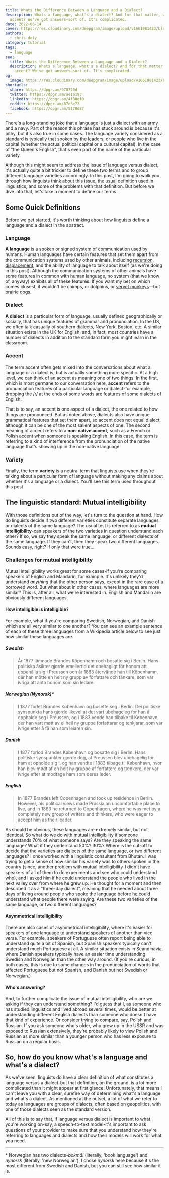 ```yaml
---
title: Whats the Difference Between a Language and a Dialect?
description: Whats a language, what's a dialect? And for that matter, what's an
  accent? We've got answers—sort of. It's complicated.
date: 2022-06-14
cover: https://res.cloudinary.com/deepgram/image/upload/v1661981423/blog/difference-between-language-dialect/difference-between-Language-n-dialect-thumb-554x22.png
authors:
  - chris-doty
category: tutorial
tags:
  - language
seo:
  title: Whats the Difference Between a Language and a Dialect?
  description: Whats a language, what's a dialect? And for that matter, what's an
    accent? We've got answers—sort of. It's complicated.
og:
  image: https://res.cloudinary.com/deepgram/image/upload/v1661981423/blog/difference-between-language-dialect/difference-between-Language-n-dialect-thumb-554x22.png
shorturls:
  share: https://dpgr.am/678720d
  twitter: https://dpgr.am/ae1a193
  linkedin: https://dpgr.am/4f80ef0
  reddit: https://dpgr.am/87e6e72
  facebook: https://dpgr.am/5170d87
---
```

There's a long-standing joke that a language is just a dialect with an army and a navy. Part of the reason this phrase has stuck around is because it's pithy, but it's also true in some cases. The language variety considered as a standard is typically that spoken by the leaders, or people who live in the capital (whether the actual political capital or a cultural capital). In the case of "the Queen's English", that's even part of the name of the particular variety.

Although this might seem to address the issue of language versus dialect, it's actually quite a bit trickier to define these two terms and to group different language varieties accordingly. In this post, I'm going to walk you through how linguists think about this issue, the usual definition used in linguistics, and some of the problems with that definition. But before we dive into that, let's take a moment to define our terms.

## Some Quick Definitions

Before we get started, it's worth thinking about how linguists define a language and a dialect in the abstract.

### Language

**A language** is a spoken or signed system of communication used by humans. Human languages have certain features that set them apart from the communication systems used by other animals, including [recursion](https://en.wikipedia.org/wiki/Recursion#In_language), [displacement](https://en.wikipedia.org/wiki/Displacement_(linguistics)), and the ability of language to talk about itself (as we're doing in this post). Although the communication systems of other animals have some features in common with human language, no system (that we know of, anyway) exhibits all of these features. If you want my bet on which comes closest, it wouldn't be chimps, or dolphins, or [vervet monkeys](https://en.wikipedia.org/wiki/Vervet_monkey#Alarm_calls_and_offspring_recognition)—but [prairie dogs](https://blogs.scientificamerican.com/running-ponies/catch-the-wave-decoding-the-prairie-doge28099s-contagious-jump-yips/).

### Dialect

**A dialect** is a particular form of language, usually defined geographically or socially, that has unique features of grammar and pronunciation. In the US, we often talk casually of southern dialects, New York, Boston, etc. A similar situation exists in the UK for English, and, in fact, most countries have a number of dialects in addition to the standard form you might learn in the classroom.

### Accent

The term accent often gets mixed into the conversations about what a language or a dialect is, but is actually something more specific. At a high level, we can think of an accent as meaning one of two things. In the first, which is most germane to our conversation here, **accent** refers to the pronunciation features of a particular language or dialect-for example, dropping the /r/ at the ends of some words are features of some dialects of English.

That is to say, an accent is one aspect of a dialect, the one related to how things are pronounced. But as noted above, dialects also have unique grammatical features that set them apart, so accent does not equal dialect, although it can be one of the most salient aspects of one. The second meaning of accent refers to a **non-native accent,** such as a French or Polish accent when someone is speaking English. In this case, the term is referring to a kind of interference from the pronunciation of the native language that's showing up in the non-native language.

### Variety

Finally, the term **variety** is a neutral term that linguists use when they're talking about a particular form of language without making any claims about whether it's a language or a dialect. You'll see this term used throughout this post.

## The linguistic standard: Mutual intelligibility

With those definitions out of the way, let's turn to the question at hand. How do linguists decide if two different varieties constitute separate languages or dialects of the same language? The usual test is referred to as **mutual intelligibility**-can speakers of the two varieties in question understand each other? If so, we say they speak the same language, or different dialects of the same language. If they can't, then they speak two different languages. Sounds easy, right? If only that were true...

### Challenges for mutual intelligibility

Mutual intelligibility works great for some cases-if you're comparing speakers of English and Mandarin, for example. It's unlikely they'd understand *anything* that the other person says, except in the rare case of a borrowed word. But what about in other cases, where languages are more similar? This is, after all, what we're interested in. English and Mandarin are obviously different languages.

#### How intelligible is intelligible?

For example, what if you're comparing Swedish, Norwegian, and Danish which are all very similar to one another? You can see an example sentence of each of these three languages from a Wikipedia article below to see just how similar these languages are.

##### Swedish

> År 1877 lämnade Brandes Köpenhamn och bosatte sig i Berlin. Hans politiska åsikter gjorde emellertid det obehagligt för honom att uppehålla sig i Preussen och år 1883 återvände han till Köpenhamn, där han mötte en helt ny grupp av författare och tänkare, som var ivriga att anta honom som sin ledare.

##### Norwegian *(Nynorsk*)*

> I 1877 forlet Brandes København og busette seg i Berlin. Dei politiske synspunkta hans gjorde likevel at det vart ubehageleg for han å opphalde seg i Preussen, og i 1883 vende han tilbake til København, der han vart møtt av ei heil ny gruppe forfattarar og tenkjarar, som var ivrige etter å få han som leiaren sin.

##### Danish

> I 1877 forlod Brandes København og bosatte sig i Berlin. Hans politiske synspunkter gjorde dog, at Preussen blev ubehagelig for ham at opholde sig i, og han vendte i 1883 tilbage til København, hvor han blev mødt af en helt ny gruppe af forfattere og tænkere, der var ivrige efter at modtage ham som deres leder.

##### English

> In 1877 Brandes left Copenhagen and took up residence in Berlin. However, his political views made Prussia an uncomfortable place to live, and in 1883 he returned to Copenhagen, where he was met by a completely new group of writers and thinkers, who were eager to accept him as their leader.

As should be obvious, these languages are extremely similar, but not identical. So what do we do with mutual intelligibility if someone understands 70% of what someone says? Are they speaking the same language? What if they understand 50%? 30%? Where is the cut-off to decide that the varieties are dialects of the same language, or two different languages? I once worked with a linguistic consultant from Bhutan. I was trying to get a sense of how similar his variety was to others spoken in the country (since, another problem with mutual intelligibility-I didn't have speakers of all of them to do experiments and see who could understand who), and I asked him if he could understand the people who lived in the next valley over from where he grew up. He thought for a moment and then described it as a "three-day dialect", meaning that he needed about three days of living around people who spoke the language before he could understand what people there were saying. Are these two varieties of the same language, or two different languages?

<WhitepaperPromo whitepaper="latest"></WhitepaperPromo>

#### Asymmetrical intelligibility

There are also cases of asymmetrical intelligibility, where it's easier for speakers of one language to understand speakers of another than vice versa. For example, speakers of Portuguese often report being able to understand quite a bit of Spanish, but Spanish speakers typically can't understand much Portuguese at all. A similar situation exists in Scandinavia, where Danish speakers typically have an easier time understanding Swedish and Norwegian than the other way around. (If you're curious, in both cases, this is due to some changes in the pronunciation of words that affected Portuguese but not Spanish, and Danish but not Swedish or Norwegian.)

#### Who's answering?

And, to further complicate the issue of mutual intelligibility, who are we asking if they can understand something? I'd guess that I, as someone who has studied linguistics and lived abroad several times, would be better at understanding different English dialects than someone who doesn't have that kind of experience. Or consider trying to compare, say, Polish and Russian. If you ask someone who's older, who grew up in the USSR and was exposed to Russian extensively, they're probably likely to view Polish and Russian as more similar than a younger person who has less exposure to Russian on a regular basis.

## So, how do you know what's a language and what's a dialect?

As we've seen, linguists do have a clear definition of what constitutes a language versus a dialect-but that definition, on the ground, is a lot more complicated than it might appear at first glance. Unfortunately, that means I can't leave you with a clear, surefire way of determining what's a language and what's a dialect. As mentioned at the outset, a lot of what we refer to today as languages are groups of dialects, often based on geopolitics, with one of those dialects seen as the standard version.

All of this is to say that, if language versus dialect is important to what you're working on-say, a speech-to-text model-it's important to ask questions of your provider to make sure that you understand how they're referring to languages and dialects and how their models will work for what you need.

- - -

\* Norwegian has two dialects-*bokmål* (literally, 'book language') and *nynorsk* (literally, 'new Norwegian'), I chose *nynorsk* here because it's the most different from Swedish and Danish, but you can still see how similar it is.